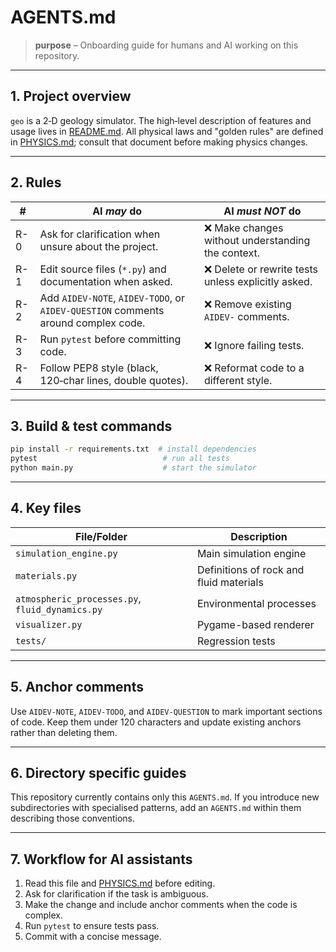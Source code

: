 # AGENTS.md

> **purpose** – Onboarding guide for humans and AI working on this repository.

---

## 1. Project overview

`geo` is a 2‑D geology simulator. The high‑level description of features and usage lives in [README.md](README.md).  All physical laws and "golden rules" are defined in [PHYSICS.md](PHYSICS.md); consult that document before making physics changes.

---

## 2. Rules

| #   | AI *may* do                                                                       | AI *must NOT* do                                     |
|-----|-----------------------------------------------------------------------------------|------------------------------------------------------|
| R-0 | Ask for clarification when unsure about the project.                              | ❌ Make changes without understanding the context.   |
| R-1 | Edit source files (`*.py`) and documentation when asked.                          | ❌ Delete or rewrite tests unless explicitly asked.  |
| R-2 | Add `AIDEV-NOTE`, `AIDEV-TODO`, or `AIDEV-QUESTION` comments around complex code. | ❌ Remove existing `AIDEV-` comments.                |
| R-3 | Run `pytest` before committing code.                                              | ❌ Ignore failing tests.                             |
| R-4 | Follow PEP8 style (black, 120‑char lines, double quotes).                         | ❌ Reformat code to a different style.               |

---

## 3. Build & test commands

```bash
pip install -r requirements.txt  # install dependencies
pytest                            # run all tests
python main.py                    # start the simulator
```

---

## 4. Key files

| File/Folder              | Description                                   |
|--------------------------|-----------------------------------------------|
| `simulation_engine.py`   | Main simulation engine                        |
| `materials.py`           | Definitions of rock and fluid materials       |
| `atmospheric_processes.py`, `fluid_dynamics.py` | Environmental processes |
| `visualizer.py`          | Pygame-based renderer                         |
| `tests/`                 | Regression tests                              |

---

## 5. Anchor comments

Use `AIDEV-NOTE`, `AIDEV-TODO`, and `AIDEV-QUESTION` to mark important sections of code. Keep them under 120 characters and update existing anchors rather than deleting them.

---

## 6. Directory specific guides

This repository currently contains only this `AGENTS.md`. If you introduce new subdirectories with specialised patterns, add an `AGENTS.md` within them describing those conventions.

---

## 7. Workflow for AI assistants

1. Read this file and [PHYSICS.md](PHYSICS.md) before editing.
2. Ask for clarification if the task is ambiguous.
3. Make the change and include anchor comments when the code is complex.
4. Run `pytest` to ensure tests pass.
5. Commit with a concise message.

